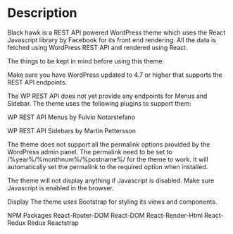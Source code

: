 # Description
Black hawk is a REST API powered WordPress theme which uses the React Javascript library by Facebook for its front end rendering. All the data is fetched using WordPress REST API and rendered using React.

The things to be kept in mind before using this theme:

Make sure you have WordPress updated to 4.7 or higher that supports the REST API endpoints.

The WP REST API does not yet provide any endpoints for Menus and Sidebar. The theme uses the following plugins to support them:

WP REST API Menus by Fulvio Notarstefano

WP REST API Sidebars by Martin Pettersson

The theme does not support all the permalink options provided by the WordPress admin panel. The permalink need to be set to /%year%/%monthnum%/%postname%/ for the theme to work. It will automatically set the permalink to the required option when installed.

The theme will not display anything if Javascript is disabled. Make sure Javascript is enabled in the browser.

Display
The theme uses Bootstrap for styling its views and components.

NPM Packages
React-Router-DOM
React-DOM
React-Render-Html
React-Redux
Redux
Reactstrap
